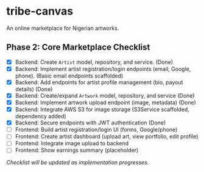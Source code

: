 # tribe-canvas

An online marketplace for Nigerian artworks.

## Phase 2: Core Marketplace Checklist

-   [x] Backend: Create `Artist` model, repository, and service. (Done)
-   [x] Backend: Implement artist registration/login endpoints (email, Google, phone). (Basic email endpoints scaffolded)
-   [x] Backend: Add endpoints for artist profile management (bio, payout details) (Done)
-   [x] Backend: Create/expand `Artwork` model, repository, and service (Done)
-   [x] Backend: Implement artwork upload endpoint (image, metadata) (Done)
-   [x] Backend: Integrate AWS S3 for image storage (S3Service scaffolded, dependency added)
-   [x] Backend: Secure endpoints with JWT authentication (Done)
-   [ ] Frontend: Build artist registration/login UI (forms, Google/phone)
-   [ ] Frontend: Create artist dashboard (upload art, view portfolio, edit profile)
-   [ ] Frontend: Integrate image upload to backend
-   [ ] Frontend: Show earnings summary (placeholder)

_Checklist will be updated as implementation progresses._

